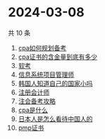 # 2024-03-08

共 10 条

<!-- BEGIN -->
<!-- 最后更新时间 Fri Mar 08 2024 06:07:22 GMT+0800 (China Standard Time) -->

1. [cpa如何规划备考](https://www.zhihu.com/search?q=cpa如何规划备考)
1. [cpa证书的含金量到底有多少](https://www.zhihu.com/search?q=cpa证书的含金量到底有多少)
1. [软考](https://www.zhihu.com/search?q=软考)
1. [信息系统项目管理师](https://www.zhihu.com/search?q=信息系统项目管理师)
1. [韩国人知道自己的国家小吗](https://www.zhihu.com/search?q=韩国人知道自己的国家小吗)
1. [注册会计师](https://www.zhihu.com/search?q=注册会计师)
1. [注会备考攻略](https://www.zhihu.com/search?q=注会备考攻略)
1. [cpa是什么](https://www.zhihu.com/search?q=cpa是什么)
1. [日本人是怎么看待中国人的](https://www.zhihu.com/search?q=日本人是怎么看待中国人的)
1. [pmp证书](https://www.zhihu.com/search?q=pmp证书)

<!-- END -->
